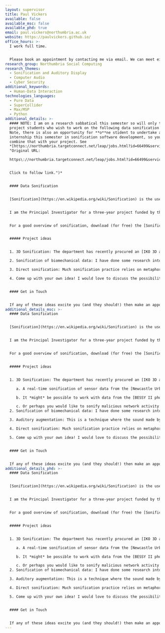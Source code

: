 ```yaml
---
layout: supervisor
title: Paul Vickers
available: false
available_msc: false
available_phd: true
email: paul.vickers@northumbria.ac.uk
website: https://paulvickers.github.io/
office_hours: >-
  I work full time. 


  Please book an appointment by contacting me via email. We can meet either in person (on campus) or online via Teams.
research_group: Northumbria Social Computing
research_themes:
  - Sonification and Auditory Display
  - Computer Audio
  - Cyber Security
additional_keywords:
  - Human-Data Interaction
technologies_languages:
  - Pure Data
  - SuperCollider
  - Max/MSP
  - Python
additional_details: >-
  #### NOTE: I am on a research sabbatical this semester so will only take on
  project students who wish to work on the following data sonification ideas.
  Note, there is also an opportunity for **o**ne stident to undertake a paid
  internship this semester in sonification software development, so you could
  combine that with your project. See
  *[https://northumbria.targetconnect.net/leap/jobs.html?id=66499&service=Careers%20Service](https://eur02.safelinks.protection.outlook.com/?url=https%3A%2F%2Fnorthumbria.targetconnect.net%2Fleap%2Fjobs.html%3Fid%3D66499%26service%3DCareers%2520Service&data=05%7C01%7Cpaul.vickers%40northumbria.ac.uk%7C15290ca0cbee44d09dd308dbb42ec76d%7Ce757cfdd1f354457af8f7c9c6b1437e3%7C0%7C0%7C638301885224413852%7CUnknown%7CTWFpbGZsb3d8eyJWIjoiMC4wLjAwMDAiLCJQIjoiV2luMzIiLCJBTiI6Ik1haWwiLCJXVCI6Mn0%3D%7C3000%7C%7C%7C&sdata=62CEiEjqEVIWBsnsHasWrF9iSLc0II3sFckXbRZ5U1g%3D&reserved=0
  "Original URL:

  https\://northumbria.targetconnect.net/leap/jobs.html?id=66499&service=Careers%20Service


  Click to follow link.")*


  #### Data Sonification


  [Sonification](https://en.wikipedia.org/wiki/Sonification) is the use of non-speech audio to communicate data or data relations to a listener; think of information visualisation but with sound instead of graphics. I am interested in supervising students who would like to explore problems that could be solved by applying sonification techniques. For an idea of the kinds of things I have been working on recently, have a look at [my personal research page](https://paulvickers.github.io/projects/). We can implement sonifications using free general programming tools such as Python and also using free audio programming languages like [Pure Data](http://puredata.info/) and [SuperCollider](https://supercollider.github.io/). These tools are multi platform so will work on macOS, Linux, and Windows.


  I am the Principal Investigator for a three-year project funded by the Leverhulme Trust titled RADICAL ([info here](https://projectRadical.github.io/about/)) , so I would be very keen to involve you in that project. If you are able to design a sonification that we can use in our experiments, then you would be included as an author on any publications we submit that make use of it.


  For a good overview of sonification, download (for free) the [Sonification Handbook](https://sonification.de/handbook/) and also pay a visit to the website of the [International Community for Auditory Display (ICAD)](http://icad.org/). In June 2019 I hosted [ICAD 2019, The 25th International Conference on Auditory Display](https://icad2019.icad.org/) here at Northumbria, the [proceedings](https://smartech.gatech.edu/handle/1853/61548) of which will give you a flavour of the latest research being done in the field. 


  ##### Project ideas


  1. 3D Sonification: The department has recently procured an [IKO 3D audio speaker](http://iko.sonible.com/en.html) which is one of only two in the UK. A number of really exciting projects would use the IKO as a means of projecting a spatialised sonification of a dataset (either real time or historical). The IKO uses ambisonic filters, so this would be a good opportunity for someone wishing to learn more about spatialised digital audio.

  2. Sonification of biomechanical data: I have done some research into the sonification of data generated when using a [physical exercise machine](https://paulvickers.github.io/SoniFRED/). This has opened up a range of questions that could be further explored by an interested student. Perhaps you are a frustrated amateur golfer and want to see how you could sonify your golf swing to tell you how you are doing during the parts of the swing you can't see? You might want to use accelerometers or data from video cameras (which then involves computer vision) to capture the raw data.

  3. Direct sonification: Much sonification practice relies on metaphor. Recently I have been exploring whether sonifications might work better the more direct (less metaphorical) they are (see [Direct Segmented Sonification](https://paulvickers.github.io/DSSon/), though don't be put off by the signal processing equations as we could do something simpler). An interesting project would be to make two sonifications of the same dataset, one more direct, one more metaphorical, and conduct a user study to see which was better at communicating information to the listener. **This is linked to the internship opportunity above.**

  4. Come up with your own idea! I would love to discuss the possibilities with you.


  #### Get in Touch


  If any of these ideas excite you (and they should!) then make an appointment to so that we can work something up. I love this kind of stuff, so I am likely to be very interested in supporting you to develop a really strong project.
additional_details_msc: >-
  #### Data Sonification


  [Sonification](https://en.wikipedia.org/wiki/Sonification) is the use of non-speech audio to communicate data or data relations to a listener; think of information visualisation but with sound instead of graphics. I am interested in supervising students who would like to explore problems that could be solved by applying sonification techniques. For an idea of the kinds of things I have been working on recently, have a look at [my personal research page](https://paulvickers.github.io/projects/). We can implement sonifications using free general programming tools such as Python and also using free audio programming languages like [Pure Data](http://puredata.info/) and [SuperCollider](https://supercollider.github.io/). These tools are multi platform so will work on macOS, Linux, and Windows.


  I am the Principal Investigator for a three-year project funded by the Leverhulme Trust titled RADICAL ([info here](https://projectRadical.github.io/about/)) , so I would be very keen to involve you in that project. If you are able to design a sonification that we can use in our experiments, then you would be included as an author on any publications we submit that make use of it.


  For a good overview of sonification, download (for free) the [Sonification Handbook](https://sonification.de/handbook/) and also pay a visit to the website of the [International Community for Auditory Display (ICAD)](http://icad.org/). In June 2019 I hosted [ICAD 2019, The 25th International Conference on Auditory Display](https://icad2019.icad.org/) here at Northumbria, the [proceedings](https://smartech.gatech.edu/handle/1853/61548) of which will give you a flavour of the latest research being done in the field. 


  ##### Project ideas


  1. 3D Sonification: The department has recently procured an [IKO 3D audio speaker](http://iko.sonible.com/en.html) which is one of only two in the UK. A number of really exciting projects would use the IKO as a means of projecting a spatialised sonification of a dataset (either real time or historical). For example:

     a. A real-time sonification of sensor data from the [Newcastle Urban Observatory](http://newcastle.urbanobservatory.ac.uk/) to provide a three-dimensional live representation of local air pollution, weather, traffic volumes, etc. Will require use of Web APIs (csv or JSON format).

     b. It *might* be possible to work with data from the [BESSY II photon synchrotron at the Helmholtz Centre, Berlin](https://www.helmholtz-berlin.de/quellen/bessy/elektronenspeicherring/index_en.html) which would be a really exciting collaboration.

     c. Or perhaps you would like to sonify malicious network activity in real time (see our [SoNSTAR project](https://paulvickers.github.io/SoNSTAR/)) but in a 3D space such that the different sonification components move around the space in response to network activity? The IKO uses ambisonic filters, so this would be a good opportunity for someone wishing to learn more about spatialised digital audio.
  2. Sonification of biomechanical data: I have done some research into the sonification of data generated when using a [physical exercise machine](https://paulvickers.github.io/SoniFRED/). This has opened up a range of questions that could be further explored by an interested student. Perhaps you are a frustrated amateur golfer and want to see how you could sonify your golf swing to tell you how you are doing during the parts of the swing you can't see? You might want to use accelerometers or data from video cameras (which then involves computer vision) to capture the raw data.

  3. Auditory augmentation: This is a technique where the sound made by everyday objects are augmented with extra sonic filtering so that the sound they make changes in response to changes in the values of a data stream you wish to monitor. See [Till Bovermann et al's article](https://www.techfak.uni-bielefeld.de/ags/ami/publications/media/BovermannTuennermannHermann2010-AA.pdf) for more info.

  4. Direct sonification: Much sonification practice relies on metaphor. Recently I have been exploring whether sonifications might work better the more direct (less metaphorical) they are (see [Direct Segmented Sonification](https://paulvickers.github.io/DSSon/), though don't be put off by the signal processing equations as we could do something simpler). An interesting project would be to make two sonifications of the same dataset, one more direct, one more metaphorical, and conduct a user study to see which was better at communicating information to the listener.

  5. Come up with your own idea! I would love to discuss the possibilities with you.


  #### Get in Touch


  If any of these ideas excite you (and they should!) then make an appointment to so that we can work something up. I love this kind of stuff, so I am likely to be very interested in supporting you to develop a really strong project.
additional_details_phd: >-
  #### Data Sonification


  [Sonification](https://en.wikipedia.org/wiki/Sonification) is the use of non-speech audio to communicate data or data relations to a listener; think of information visualisation but with sound instead of graphics. I am interested in supervising students who would like to explore problems that could be solved by applying sonification techniques. For an idea of the kinds of things I have been working on recently, have a look at [my personal research page](https://paulvickers.github.io/projects/). We can implement sonifications using free general programming tools such as Python and also using free audio programming languages like [Pure Data](http://puredata.info/) and [SuperCollider](https://supercollider.github.io/). These tools are multi platform so will work on macOS, Linux, and Windows.


  I am the Principal Investigator for a three-year project funded by the Leverhulme Trust titled RADICAL ([info here](https://projectRadical.github.io/about/)) , so I would be very keen to involve you in that project. If you are able to design a sonification that we can use in our experiments, then you would be included as an author on any publications we submit that make use of it.


  For a good overview of sonification, download (for free) the [Sonification Handbook](https://sonification.de/handbook/) and also pay a visit to the website of the [International Community for Auditory Display (ICAD)](http://icad.org/). In June 2019 I hosted [ICAD 2019, The 25th International Conference on Auditory Display](https://icad2019.icad.org/) here at Northumbria, the [proceedings](https://smartech.gatech.edu/handle/1853/61548) of which will give you a flavour of the latest research being done in the field. 


  ##### Project ideas


  1. 3D Sonification: The department has recently procured an [IKO 3D audio speaker](http://iko.sonible.com/en.html) which is one of only two in the UK. A number of really exciting projects would use the IKO as a means of projecting a spatialised sonification of a dataset (either real time or historical). For example:

     a. A real-time sonification of sensor data from the [Newcastle Urban Observatory](http://newcastle.urbanobservatory.ac.uk/) to provide a three-dimensional live representation of local air pollution, weather, traffic volumes, etc. Will require use of Web APIs (csv or JSON format).

     b. It *might* be possible to work with data from the [BESSY II photon synchrotron at the Helmholtz Centre, Berlin](https://www.helmholtz-berlin.de/quellen/bessy/elektronenspeicherring/index_en.html) which would be a really exciting collaboration.

     c. Or perhaps you would like to sonify malicious network activity in real time (see our [SoNSTAR project](https://paulvickers.github.io/SoNSTAR/)) but in a 3D space such that the different sonification components move around the space in response to network activity? The IKO uses ambisonic filters, so this would be a good opportunity for someone wishing to learn more about spatialised digital audio.
  2. Sonification of biomechanical data: I have done some research into the sonification of data generated when using a [physical exercise machine](https://paulvickers.github.io/SoniFRED/). This has opened up a range of questions that could be further explored by an interested student. Perhaps you are a frustrated amateur golfer and want to see how you could sonify your golf swing to tell you how you are doing during the parts of the swing you can't see? You might want to use accelerometers or data from video cameras (which then involves computer vision) to capture the raw data.

  3. Auditory augmentation: This is a technique where the sound made by everyday objects are augmented with extra sonic filtering so that the sound they make changes in response to changes in the values of a data stream you wish to monitor. See [Till Bovermann et al's article](https://www.techfak.uni-bielefeld.de/ags/ami/publications/media/BovermannTuennermannHermann2010-AA.pdf) for more info.

  4. Direct sonification: Much sonification practice relies on metaphor. Recently I have been exploring whether sonifications might work better the more direct (less metaphorical) they are (see [Direct Segmented Sonification](https://paulvickers.github.io/DSSon/), though don't be put off by the signal processing equations as we could do something simpler). An interesting project would be to make two sonifications of the same dataset, one more direct, one more metaphorical, and conduct a user study to see which was better at communicating information to the listener.

  5. Come up with your own idea! I would love to discuss the possibilities with you.


  #### Get in Touch


  If any of these ideas excite you (and they should!) then make an appointment to so that we can work something up. I love this kind of stuff, so I am likely to be very interested in supporting you to develop a really strong project.
---
```

